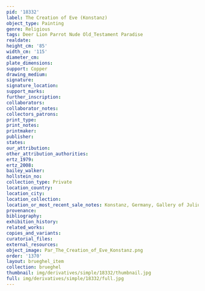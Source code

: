 ```yaml
---
pid: '18332'
label: The Creation of Eve (Konstanz)
object_type: Painting
genre: Religious
tags: Deer Lion Parrot Nude Old_Testament Paradise
realdate: 
height_cm: '85'
width_cm: '115'
diameter_cm: 
plate_dimensions: 
support: Copper
drawing_medium: 
signature: 
signature_location: 
support_marks: 
further_inscription: 
collaborators: 
collaborator_notes: 
collectors_patrons: 
print_type: 
print_notes: 
printmaker: 
publisher: 
states: 
our_attribution: 
other_attribution_authorities: 
ertz_1979: 
ertz_2008: 
bailey_walker: 
hollstein_no: 
collection_type: Private
location_country: 
location_city: 
location_collection: 
location_or_most_recent_sale_notes: Konstanz, Germany, Gallery of Julius Mulisch (?)
provenance: 
bibliography: 
exhibition_history: 
related_works: 
copies_and_variants: 
curatorial_files: 
external_resources: 
object_image: Par_The_Creation_of_Eve_Konstanz.png
order: '1370'
layout: brueghel_item
collection: brueghel
thumbnail: img/derivatives/simple/18332/thumbnail.jpg
full: img/derivatives/simple/18332/full.jpg
---
```

